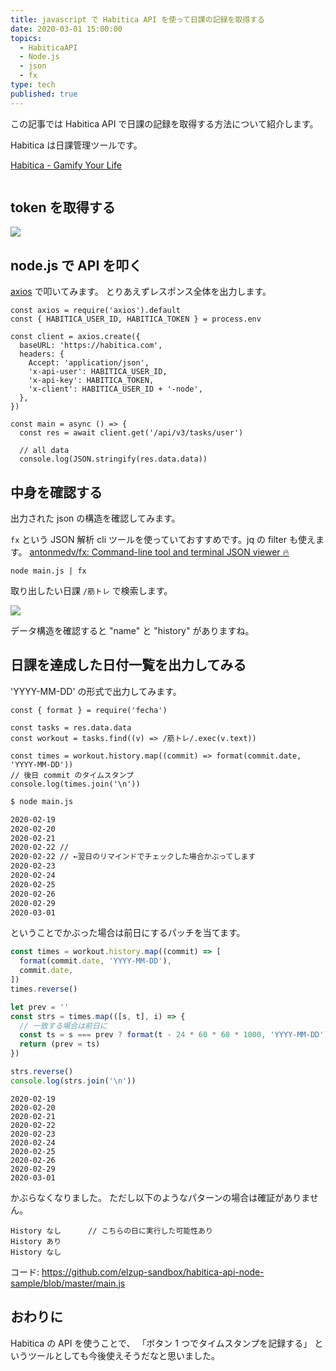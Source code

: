 ```yaml
---
title: javascript で Habitica API を使って日課の記録を取得する
date: 2020-03-01 15:00:00
topics:
  - HabiticaAPI
  - Node.js
  - json
  - fx
type: tech
published: true
---
```


この記事では Habitica API で日課の記録を取得する方法について紹介します。

Habitica は日課管理ツールです。

[Habitica \- Gamify Your Life](https://habitica.com/)

```toc

```

## token を取得する

![](https://elzup-image-storage.s3.amazonaws.com/blog/Habitica_-_Gamify_Your_Life.png)

## node.js で API を叩く

[axios](https://github.com/axios/axios) で叩いてみます。
とりあえずレスポンス全体を出力します。

```js:title="main.js"
const axios = require('axios').default
const { HABITICA_USER_ID, HABITICA_TOKEN } = process.env

const client = axios.create({
  baseURL: 'https://habitica.com',
  headers: {
    Accept: 'application/json',
    'x-api-user': HABITICA_USER_ID,
    'x-api-key': HABITICA_TOKEN,
    'x-client': HABITICA_USER_ID + '-node',
  },
})

const main = async () => {
  const res = await client.get('/api/v3/tasks/user')

  // all data
  console.log(JSON.stringify(res.data.data))
```

## 中身を確認する

出力された json の構造を確認してみます。

`fx` という JSON 解析 cli ツールを使っていておすすめです。jq の filter も使えます。
[antonmedv/fx: Command\-line tool and terminal JSON viewer 🔥](https://github.com/antonmedv/fx)

```
node main.js | fx
```

取り出したい日課 `/筋トレ` で検索します。

![](https://elzup-image-storage.s3.amazonaws.com/blog/fx.png)

データ構造を確認すると "name" と "history" がありますね。

## 日課を達成した日付一覧を出力してみる

'YYYY-MM-DD' の形式で出力してみます。

```js:title="main.js"
const { format } = require('fecha')

const tasks = res.data.data
const workout = tasks.find((v) => /筋トレ/.exec(v.text))

const times = workout.history.map((commit) => format(commit.date, 'YYYY-MM-DD'))
// 後日 commit のタイムスタンプ
console.log(times.join('\n'))
```

```sh
$ node main.js

2020-02-19
2020-02-20
2020-02-21
2020-02-22 //
2020-02-22 // ←翌日のリマインドでチェックした場合かぶってします
2020-02-23
2020-02-24
2020-02-25
2020-02-26
2020-02-29
2020-03-01
```

ということでかぶった場合は前日にするパッチを当てます。

```js
const times = workout.history.map((commit) => [
  format(commit.date, 'YYYY-MM-DD'),
  commit.date,
])
times.reverse()

let prev = ''
const strs = times.map(([s, t], i) => {
  // 一致する場合は前日に
  const ts = s === prev ? format(t - 24 * 60 * 60 * 1000, 'YYYY-MM-DD') : s
  return (prev = ts)
})

strs.reverse()
console.log(strs.join('\n'))
```

```
2020-02-19
2020-02-20
2020-02-21
2020-02-22
2020-02-23
2020-02-24
2020-02-25
2020-02-26
2020-02-29
2020-03-01
```

かぶらなくなりました。
ただし以下のようなパターンの場合は確証がありません。

```
History なし      // こちらの日に実行した可能性あり
History あり
History なし
```

コード: https://github.com/elzup-sandbox/habitica-api-node-sample/blob/master/main.js

## おわりに

Habitica の API を使うことで、 「ボタン 1 つでタイムスタンプを記録する」 というツールとしても今後使えそうだなと思いました。
